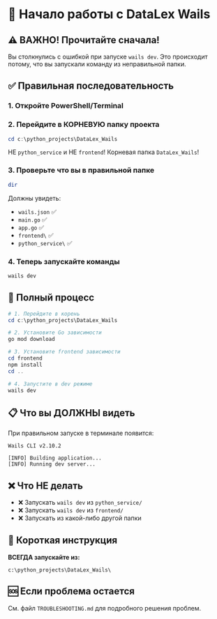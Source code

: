 # 🎯 Начало работы с DataLex Wails

## ⚠️ ВАЖНО! Прочитайте сначала!

Вы столкнулись с ошибкой при запуске `wails dev`. Это происходит потому, что вы запускали команду из неправильной папки.

## ✅ Правильная последовательность

### 1. Откройте PowerShell/Terminal

### 2. Перейдите в КОРНЕВУЮ папку проекта

```powershell
cd c:\python_projects\DataLex_Wails
```

НЕ `python_service` и НЕ `frontend`! Корневая папка `DataLex_Wails`!

### 3. Проверьте что вы в правильной папке

```powershell
dir
```

Должны увидеть:
- `wails.json` ✅
- `main.go` ✅
- `app.go` ✅
- `frontend\` ✅
- `python_service\` ✅

### 4. Теперь запускайте команды

```powershell
wails dev
```

## 🔄 Полный процесс

```powershell
# 1. Перейдите в корень
cd c:\python_projects\DataLex_Wails

# 2. Установите Go зависимости
go mod download

# 3. Установите frontend зависимости
cd frontend
npm install
cd ..

# 4. Запустите в dev режиме
wails dev
```

## 📋 Что вы ДОЛЖНЫ видеть

При правильном запуске в терминале появится:

```
Wails CLI v2.10.2

[INFO] Building application...
[INFO] Running dev server...
```

## ❌ Что НЕ делать

- ❌ Запускать `wails dev` из `python_service/`
- ❌ Запускать `wails dev` из `frontend/`
- ❌ Запускать из какой-либо другой папки

## 🎯 Короткая инструкция

**ВСЕГДА запускайте из:**
```
c:\python_projects\DataLex_Wails\
```

## 🆘 Если проблема остается

См. файл `TROUBLESHOOTING.md` для подробного решения проблем.

